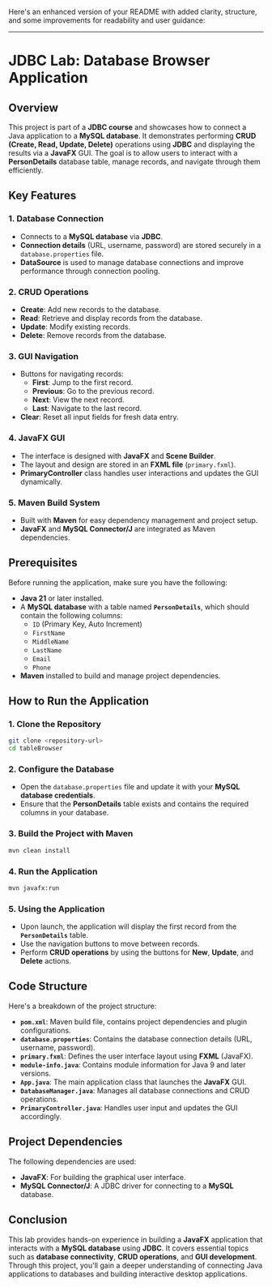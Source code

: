 Here's an enhanced version of your README with added clarity, structure, and some improvements for readability and user guidance:

---

# JDBC Lab: Database Browser Application

## Overview

This project is part of a **JDBC course** and showcases how to connect a Java application to a **MySQL database**. It demonstrates performing **CRUD (Create, Read, Update, Delete)** operations using **JDBC** and displaying the results via a **JavaFX** GUI. The goal is to allow users to interact with a **PersonDetails** database table, manage records, and navigate through them efficiently.

## Key Features

### 1. **Database Connection**

- Connects to a **MySQL database** via **JDBC**.
- **Connection details** (URL, username, password) are stored securely in a `database.properties` file.
- **DataSource** is used to manage database connections and improve performance through connection pooling.

### 2. **CRUD Operations**

- **Create**: Add new records to the database.
- **Read**: Retrieve and display records from the database.
- **Update**: Modify existing records.
- **Delete**: Remove records from the database.

### 3. **GUI Navigation**

- Buttons for navigating records:
  - **First**: Jump to the first record.
  - **Previous**: Go to the previous record.
  - **Next**: View the next record.
  - **Last**: Navigate to the last record.
- **Clear**: Reset all input fields for fresh data entry.

### 4. **JavaFX GUI**

- The interface is designed with **JavaFX** and **Scene Builder**.
- The layout and design are stored in an **FXML file** (`primary.fxml`).
- **PrimaryController** class handles user interactions and updates the GUI dynamically.

### 5. **Maven Build System**

- Built with **Maven** for easy dependency management and project setup.
- **JavaFX** and **MySQL Connector/J** are integrated as Maven dependencies.

## Prerequisites

Before running the application, make sure you have the following:

- **Java 21** or later installed.
- A **MySQL database** with a table named **`PersonDetails`**, which should contain the following columns:
  - `ID` (Primary Key, Auto Increment)
  - `FirstName`
  - `MiddleName`
  - `LastName`
  - `Email`
  - `Phone`
- **Maven** installed to build and manage project dependencies.

## How to Run the Application

### 1. **Clone the Repository**

```bash
git clone <repository-url>
cd tableBrowser
```

### 2. **Configure the Database**

- Open the `database.properties` file and update it with your **MySQL database credentials**.
- Ensure that the **PersonDetails** table exists and contains the required columns in your database.

### 3. **Build the Project with Maven**

```bash
mvn clean install
```

### 4. **Run the Application**

```bash
mvn javafx:run
```

### 5. **Using the Application**

- Upon launch, the application will display the first record from the **`PersonDetails`** table.
- Use the navigation buttons to move between records.
- Perform **CRUD operations** by using the buttons for **New**, **Update**, and **Delete** actions.

## Code Structure

Here's a breakdown of the project structure:

- **`pom.xml`**: Maven build file, contains project dependencies and plugin configurations.
- **`database.properties`**: Contains the database connection details (URL, username, password).
- **`primary.fxml`**: Defines the user interface layout using **FXML** (JavaFX).
- **`module-info.java`**: Contains module information for Java 9 and later versions.
- **`App.java`**: The main application class that launches the **JavaFX** GUI.
- **`DatabaseManager.java`**: Manages all database connections and CRUD operations.
- **`PrimaryController.java`**: Handles user input and updates the GUI accordingly.

## Project Dependencies

The following dependencies are used:

- **JavaFX**: For building the graphical user interface.
- **MySQL Connector/J**: A JDBC driver for connecting to a **MySQL** database.

## Conclusion

This lab provides hands-on experience in building a **JavaFX** application that interacts with a **MySQL database** using **JDBC**. It covers essential topics such as **database connectivity**, **CRUD operations**, and **GUI development**. Through this project, you'll gain a deeper understanding of connecting Java applications to databases and building interactive desktop applications.
